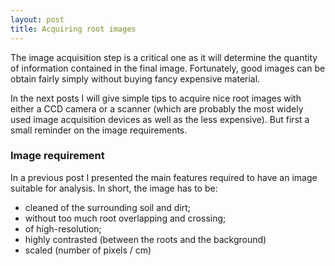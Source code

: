 ```yaml
---
layout: post
title: Acquiring root images
---
```


The image acquisition step is a critical one as it will determine the quantity of information contained in the final image. Fortunately, good images can be obtain fairly simply without buying fancy expensive material.

In the next posts I will give simple tips to acquire nice root images with either a CCD camera or a scanner (which are probably the most widely used image acquisition devices as well as the less expensive). But first a small reminder on the image requirements.

<h3>Image requirement</h3>

In a previous post I presented the main features required to have an image suitable for analysis. In short, the image has to be:


- cleaned of the surrounding soil and dirt;
- without too much root overlapping and crossing;
- of high-resolution;
- highly contrasted (between the roots and the background)
- scaled (number of pixels / cm)

